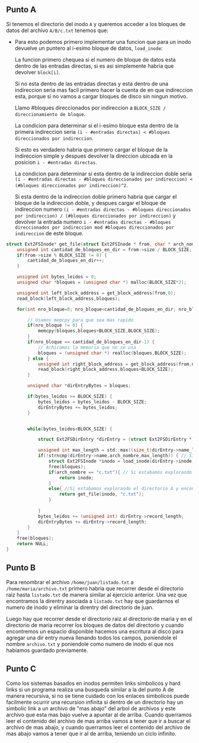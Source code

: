 ## Punto A

Si tenemos el directorio del inodo `A` y queremos acceder a los bloques de datos del archivo `A/B/c.txt` tenemos que: 

- Para esto podemos primero implementar una funcion que para un inodo devuelve un puntero al i-esimo bloque de datos, `load_inode`: 

  La funcion primero chequea si el numero de bloque de datos esta dentro de las entradas directas, si es asi simplemente habria que devolver `block[i]`. 

  Si no esta dentro de las entradas directas y esta dentro de una indireccion seria mas facil primero hacer la cuenta de en que indireccion esta, porque si no vamos a cargar bloques de disco sin ningun motivo.

  Llamo #bloques direccionados por indireccion a `BLOCK_SIZE / direccionamiento de bloque`.

  La condicion para determinar si el i-esimo bloque esta dentro de la primera indireccion seria `(i - #entradas directas) < #bloques direccionados por indireccion`. 

  Si esto es verdadero habria que primero cargar el bloque de la indireccion simple y despues devolver la direccion ubicada en la posicion `i - #entradas directas`. 

  La condicion para determinar si esta dentro de la indireccion doble seria `(i - #entradas directas - #bloques direccionados por indireccion) < (#bloques direccionados por indireccion)^2`. 

  Si esta dentro de la indireccion doble primero habria que cargar el bloque de la indireccion doble, y despues cargar el bloque de indireccion numero `(i - #entradas directas - #bloques direccionados por indireccion) / (#bloques direccionados por indireccion)` y devolver la entrada numero `i - #entradas directas - #bloques direccionados por indireccion mod #bloques direccionados por indireccion` de este bloque.

```c
struct Ext2FSInode* get_file(struct Ext2FSInode * from, char * arch_nombre){
    unsigned int cantidad_de_bloques_en_dir = from->size / BLOCK_SIZE; // Asumo que tengo una constante definida BLOCK_SIZE
	if(from->size % BLOCK_SIZE != 0) {
		cantidad_de_bloques_en_dir++;
	}

	unsigned int bytes_leidos = 0;
	unsigned char *bloques = (unsigned char *) malloc(BLOCK_SIZE*2);

	unsigned int left_block_address = get_block_address(from,0);
	read_block(left_block_address,bloques);

	for(int nro_bloque=0; nro_bloque<cantidad_de_bloques_en_dir; nro_bloque++) {

		// Usamos memcpy para que sea mas rapido
		if(nro_bloque != 0) {
			memcpy(bloques,bloques+BLOCK_SIZE,BLOCK_SIZE);
		}
		if(nro_bloque == cantidad_de_bloques_en_dir-1) {
            // Achicamos la memoria que no se usa
			bloques = (unsigned char *) realloc(bloques,BLOCK_SIZE);
		} else {
			unsigned int right_block_address = get_block_address(from,nro_bloque+1);
			read_block(right_block_address,bloques+BLOCK_SIZE);
		}

		unsigned char *dirEntryBytes = bloques;

		if(bytes_leidos >= BLOCK_SIZE) {
			bytes_leidos = bytes_leidos - BLOCK_SIZE;
			dirEntryBytes += bytes_leidos;
		}


		while(bytes_leidos<BLOCK_SIZE) {

			struct Ext2FSDirEntry *dirEntry = (struct Ext2FSDirEntry *) dirEntryBytes;

			unsigned int max_length = std::max((size_t)dirEntry->name_length,strlen(filename));
			if(!strncmp(dirEntry->name,arch_nombre,max_length)) { // Si son iguales
				struct Ext2FSInode *inodo = load_inode(dirEntry->inode);
				free(bloques);
                if(arch_nombre == "c.txt"){ // Si estabamos explorando el directorio B devolvemos el inodo directamente
                    return inodo;
                }
                else{ //Si estabamos explorando el directorio A y encontramos B ahora buscamos el archivo c.txt.
                    return get_file(inodo, "c.txt");
                }
				
			}
			bytes_leidos += (unsigned int) dirEntry->record_length;
			dirEntryBytes += dirEntry->record_length;
		}
	}
	free(bloques);
	return NULL;
}
```

## Punto B
Para renombrar el archivo `/home/juan/listado.txt` a `/home/maria/archivo.txt` primero habria que recorrer desde el directorio raiz hasta `listado.txt` de manera similar al ejercicio anterior. Una vez que encontramos la direntry asociada a `listado.txt` hay que guardarnos el numero de inodo y eliminar la direntry del directorio de juan. 

Luego hay que recorrer desde el directorio raiz al directorio de maria y en el directorio de maria recorrer los bloques de datos del directorio y cuando encontremos un espacio disponible hacemos una escritura al disco para agregar una dir entry nueva llenando todos los campos, poniendole el nombre `archivo.txt` y poniendole como numero de inodo el que nos habiamos guardado previamente. 

## Punto C
Como los sistemas basados en inodos permiten links simbolicos y hard links si un programa realiza una busqueda similar a la del punto A de manera recursiva, si no se tiene cuidado con los enlaces simbolicos puede facilmente ocurrir una recursion infinita si dentro de un directorio hay un simbolic link a un archivo de "mas abajo" del arbol de archivos y este archivo que esta mas bajo vuelve a apuntar al de arriba. Cuando querramos leer el contenido del archivo de mas arriba vamos a tener que ir a buscar el archivo de mas abajo, y cuando querramos leer el contenido del archivo de mas abajo vamos a tener que ir al de arriba, teniendo un ciclo infinito. 